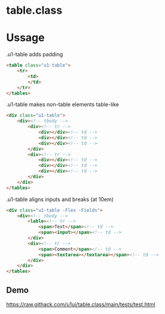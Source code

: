# table.class

# Ussage


.u1-table adds padding

```html
<table class="u1-table">
    <tr>
        <td>
        </td>
    </tr>
</tables>
```



.u1-table makes non-table elements table-like

```html
<div class="u1-table">
    <div><!-- tbody -->
        <div><!-- tr -->
            <div></div><!-- td -->
            <div></div><!-- td -->
            <div></div><!-- td -->
        </div>
        <div><!-- tr -->
            <div></div><!-- td -->
            <div></div><!-- td -->
            <div></div><!-- td -->
        </div>
    </div>
</tables>
```

.u1-table aligns inputs and breaks (at 10em)

```html
<div class="u1-table -Flex -Fields">
    <div><!-- tbody -->
        <lable><!-- tr -->
            <span>Text</span><!-- td -->
            <span><input></span><!-- td -->
        </div>
        <div><!-- tr -->
            <span>Comment</span><!-- td -->
            <span><textarea></textarea></span><!-- td -->
        </div>
    </div>
</tables>
```

## Demo
https://raw.githack.com/u1ui/table.class/main/tests/test.html  

